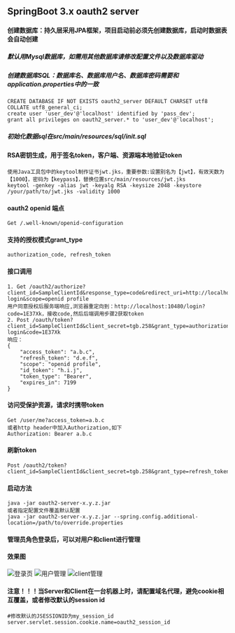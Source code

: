 
## SpringBoot 3.x oauth2 server

#### 创建数据库：持久层采用JPA框架，项目启动前必须先创建数据库，启动时数据表会自动创建

##### 默认用Mysql数据库，如需用其他数据库请修改配置文件以及数据库驱动
##### 创建数据库SQL：数据库名、数据库用户名、数据库密码需要和application.properties中的一致
````
CREATE DATABASE IF NOT EXISTS oauth2_server DEFAULT CHARSET utf8 COLLATE utf8_general_ci;
create user 'user_dev'@'localhost' identified by 'pass_dev';
grant all privileges on oauth2_server.* to 'user_dev'@'localhost';
````
##### 初始化数据sql在src/main/resources/sql/init.sql

#### RSA密钥生成，用于签名token，客户端、资源端本地验证token
````
使用Java工具包中的keytool制作证书jwt.jks，重要参数:设置别名为【jwt】，有效天数为【1000】，密码为【keypass】，替换位置src/main/resources/jwt.jks
keytool -genkey -alias jwt -keyalg RSA -keysize 2048 -keystore /your/path/to/jwt.jks -validity 1000
````

#### oauth2 openid 端点
````
Get /.well-known/openid-configuration
````

#### 支持的授权模式grant_type</br>
````
authorization_code, refresh_token
````
#### 接口调用
````
1. Get /oauth2/authorize?client_id=SampleClientId&response_type=code&redirect_uri=http://localhost:10480/login/oauth2/code/sso-login&scope=openid profile
用户同意授权后服务端响应,浏览器重定向到：http://localhost:10480/login?code=1E37Xk，接收code,然后后端调用步骤2获取token
2. Post /oauth/token?client_id=SampleClientId&client_secret=tgb.258&grant_type=authorization_code&redirect_uri=http://localhost:10480/login/oauth2/code/sso-login&code=1E37Xk
响应：
{
    "access_token": "a.b.c",
    "refresh_token": "d.e.f",
    "scope": "openid profile",
    "id_token": "h.i.j",
    "token_type": "Bearer",
    "expires_in": 7199
}
````

#### 访问受保护资源，请求时携带token
````
Get /user/me?access_token=a.b.c
或者http header中加入Authorization,如下
Authorization: Bearer a.b.c
````

#### 刷新token</br>
````
Post /oauth2/token?client_id=SampleClientId&client_secret=tgb.258&grant_type=refresh_token&refresh_token=d.e.f
````

#### 启动方法</br>
````
java -jar oauth2-server-x.y.z.jar
或者指定配置文件覆盖默认配置
java -jar oauth2-server-x.y.z.jar --spring.config.additional-location=/path/to/override.properties
````

#### 管理员角色登录后，可以对用户和client进行管理</br>
#### 效果图
![登录页](https://raw.githubusercontent.com/jobmission/oauth2-server/master/src/test/resources/static/imgs/login.png)
![用户管理](https://raw.githubusercontent.com/jobmission/oauth2-server/master/src/test/resources/static/imgs/users.png)
![client管理](https://raw.githubusercontent.com/jobmission/oauth2-server/master/src/test/resources/static/imgs/clients.png)


#### 注意！！！当Server和Client在一台机器上时，请配置域名代理，避免cookie相互覆盖，或者修改默认的session id
````
#修改默认的JSESSIONID为my_session_id
server.servlet.session.cookie.name=oauth2_session_id
````


